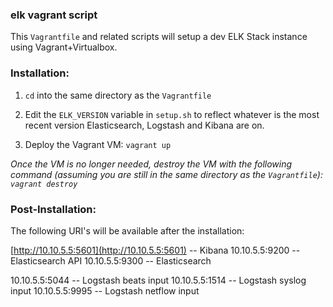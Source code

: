 ### elk vagrant script

This `Vagrantfile` and related scripts will setup a dev ELK Stack instance using Vagrant+Virtualbox.


### Installation:

1. `cd` into the same directory as the `Vagrantfile`

2. Edit the `ELK_VERSION` variable in `setup.sh` to reflect whatever is the most recent version Elasticsearch, Logstash and Kibana are on.

3. Deploy the Vagrant VM: `vagrant up`


_Once the VM is no longer needed, destroy the VM with the following command (assuming you are still in the same directory as the `Vagrantfile`): `vagrant destroy`_



### Post-Installation:

The following URI's will be available after the installation:

[http://10.10.5.5:5601](http://10.10.5.5:5601) -- Kibana
10.10.5.5:9200 -- Elasticsearch API
10.10.5.5:9300 -- Elasticsearch

10.10.5.5:5044 -- Logstash beats input
10.10.5.5:1514 -- Logstash syslog input
10.10.5.5:9995 -- Logstash netflow input
